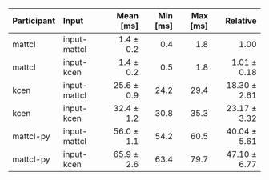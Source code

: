 | Participant | Input | Mean [ms] | Min [ms] | Max [ms] | Relative |
|:---|:---|---:|---:|---:|---:|
| mattcl | input-mattcl | 1.4 ± 0.2 | 0.4 | 1.8 | 1.00 |
| mattcl | input-kcen | 1.4 ± 0.2 | 0.5 | 1.8 | 1.01 ± 0.18 |
| kcen | input-mattcl | 25.6 ± 0.9 | 24.2 | 29.4 | 18.30 ± 2.61 |
| kcen | input-kcen | 32.4 ± 1.2 | 30.8 | 35.3 | 23.17 ± 3.32 |
| mattcl-py | input-mattcl | 56.0 ± 1.1 | 54.2 | 60.5 | 40.04 ± 5.61 |
| mattcl-py | input-kcen | 65.9 ± 2.6 | 63.4 | 79.7 | 47.10 ± 6.77 |
